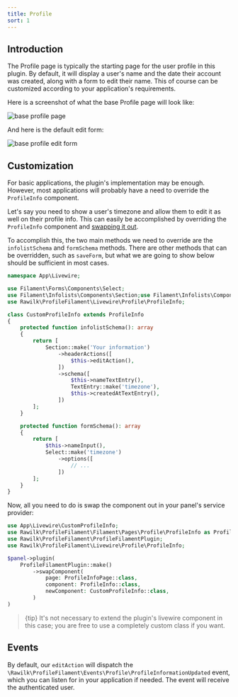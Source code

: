 ```yaml
---
title: Profile
sort: 1
---
```


## Introduction

The Profile page is typically the starting page for the user profile in this plugin. By default, it will display a user's name and the date their account was created, along with a form
to edit their name. This of course can be customized according to your application's requirements.

Here is a screenshot of what the base Profile page will look like:

![base profile page](https://github.com/rawilk/profile-filament-plugin/blob/main/assets/images/base-profile.png?raw=true)

And here is the default edit form:

![base profile edit form](https://github.com/rawilk/profile-filament-plugin/blob/main/assets/images/base-profile-edit-form.png?raw=true)

## Customization

For basic applications, the plugin's implementation may be enough. However, most applications will probably have a need to override the `ProfileInfo` component.

Let's say you need to show a user's timezone and allow them to edit it as well on their profile info. This can easily be accomplished by overriding the `ProfileInfo` component
and [swapping it out](/docs/profile-filament-plugin/{version}/customizations/page-customization#user-content-swap-components).

To accomplish this, the two main methods we need to override are the `infolistSchema` and `formSchema` methods. There are other methods that can be overridden, such as `saveForm`, but what we are going to show below should be sufficient in most cases.

```php
namespace App\Livewire;

use Filament\Forms\Components\Select;
use Filament\Infolists\Components\Section;use Filament\Infolists\Components\TextEntry;
use Rawilk\ProfileFilament\Livewire\Profile\ProfileInfo;

class CustomProfileInfo extends ProfileInfo
{
    protected function infolistSchema(): array
    {
        return [
            Section::make('Your information')
                ->headerActions([
                    $this->editAction(),
                ])
                ->schema([
                    $this->nameTextEntry(),
                    TextEntry::make('timezone'),
                    $this->createdAtTextEntry(),
                ])
        ];
    }

    protected function formSchema(): array
    {
        return [
            $this->nameInput(),
            Select::make('timezone')
                ->options([
                    // ...
                ])
        ];
    }
}
```

Now, all you need to do is swap the component out in your panel's service provider:

```php
use App\Livewire\CustomProfileInfo;
use Rawilk\ProfileFilament\Filament\Pages\Profile\ProfileInfo as ProfileInfoPage;
use Rawilk\ProfileFilament\ProfileFilamentPlugin;
use Rawilk\ProfileFilament\Livewire\Profile\ProfileInfo;

$panel->plugin(
    ProfileFilamentPlugin::make()
        ->swapComponent(
            page: ProfileInfoPage::class,
            component: ProfileInfo::class,
            newComponent: CustomProfileInfo::class,
        )
)
```

> {tip} It's not necessary to extend the plugin's livewire component in this case; you are free to use a completely custom class if you want.

## Events

By default, our `editAction` will dispatch the `\Rawilk\ProfileFilament\Events\Profile\ProfileInformationUpdated` event, which you can listen for in your application if needed. The event will receive the authenticated user.

